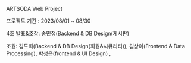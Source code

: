 
ARTSODA Web Project
         
프로젝트 기간 : 2023/08/01 ~ 08/30

4조 
발표&조장: 송민정(Backend & DB Design(게시판)

조원: 김도희(Backend & DB Design(회원&시큐리티)),  김상아(Frontend & Data Processing), 박성은(frontend & UI Design) ,
